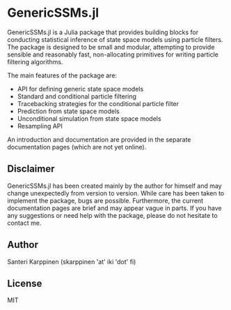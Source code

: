 # GenericSSMs.jl

GenericSSMs.jl is a Julia package that provides building blocks for conducting statistical inference of state space models using particle filters. The package is designed to be small and modular, attempting to provide sensible and reasonably fast, non-allocating primitives for writing particle filtering algorithms.

The main features of the package are:
- API for defining generic state space models
- Standard and conditional particle filtering
- Tracebacking strategies for the conditional particle filter
- Prediction from state space models
- Unconditional simulation from state space models
- Resampling API

An introduction and documentation are provided in the separate documentation pages (which are not yet online). 

## Disclaimer

GenericSSMs.jl has been created mainly by the author for himself and may change unexpectedly from version to version. 
While care has been taken to implement the package, bugs are possible. Furthermore, the current documentation pages are brief and may appear vague in parts. If you have any suggestions or need help with the package, please do not hesitate to contact me.

## Author

Santeri Karppinen (skarppinen 'at' iki 'dot' fi) 

## License

MIT
